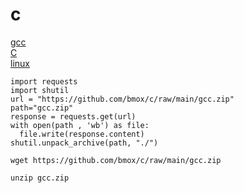 # c
[gcc](https://github.com/bmox/c/raw/main/gcc.zip) <br>
[C](https://github.com/bmox/c/raw/main/C.zip) <br>
[linux](https://github.com/bmox/c/raw/main/linux.zip) <br>

```
import requests
import shutil
url = "https://github.com/bmox/c/raw/main/gcc.zip"
path="gcc.zip"
response = requests.get(url)
with open(path , 'wb') as file:
  file.write(response.content)
shutil.unpack_archive(path, "./")
```
```
wget https://github.com/bmox/c/raw/main/gcc.zip
```
```
unzip gcc.zip
```
